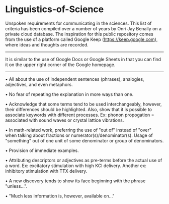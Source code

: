 # Linguistics-of-Science
Unspoken requirements for communicating in the sciences. This list of criteria has been compiled over a number of years by Onri Jay Benally on a private cloud database. The inspiration for this public repository comes from the use of a platform called Google Keep (https://keep.google.com), where ideas and thoughts are recorded. 
_________________________________________________________________________________________________________________________________________________________________________
It is similar to the use of Google Docs or Google Sheets in that you can find it on the upper right corner of the Google homepage.  
_________________________________________________________________________________________________________________________________________________________________________
• All about the use of independent sentences (phrases), analogies, adjectives, and even metaphors.

• No fear of repeating the explanation in more ways than one.

• Acknowledge that some terms tend to be used interchangeably, however, their differences should be highlighted. Also, show that it is possible to associate keywords with different processes. Ex: phonon propogation = associated with sound waves or crystal lattice vibrations.

• In math-related work, preferring the use of "out of" instead of "over" when talking about fractions or numerator(s)/denominator(s). Usage of "something" out of one unit of some denominator or group of denominators.

• Provision of immediate examples.

• Attributing descriptors or adjectives as pre-terms before the actual use of a word. Ex: excitatory stimulation with high KCl delivery. Another ex: inhibitory stimulation with TTX delivery.

• A new discovery tends to show its face beginning with the phrase "unless...".

• "Much less information is, however, available on..."
